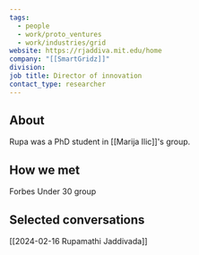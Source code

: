 ```yaml
---
tags:
  - people
  - work/proto_ventures
  - work/industries/grid
website: https://rjaddiva.mit.edu/home
company: "[[SmartGridz]]"
division: 
job title: Director of innovation
contact_type: researcher
---
```

## About
Rupa was a PhD student in [[Marija Ilic]]'s group.

## How we met
Forbes Under 30 group

## Selected conversations
[[2024-02-16 Rupamathi Jaddivada]]